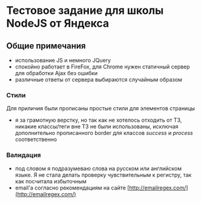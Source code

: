 # Тестовое задание для школы NodeJS от Яндекса

## Общие примечания

  - использование JS и немного JQuery
  - спокойно работает в FireFox, для Chrome нужен статичный сервер для обработки Ajax без ошибки
  - различные ответы от сервера выбираются случайным образом

### Стили

Для приличия были прописаны простые стили для элементов страницы
  - я за грамотную верстку, но так как не хотелось отходить от ТЗ, никакие классы/теги вне ТЗ не были использованы, исключая дополнительно прописанного border для классов *success* и *process* соответственно

### Валидация

  - под словом я подразумеваю слова на русском или английском языке. Я не стала делать проверку чувствительным к регистру, так как посчитала избыточным
  - email'a согласно рекомендациям на сайте [http://emailregex.com/](http://emailregex.com/)
